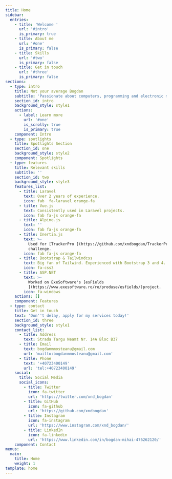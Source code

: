 ```yaml
---
title: Home
sidebar:
  entries:
    - title: 'Welcome '
      url: '#intro'
      is_primary: true
    - title: About me
      url: '#one'
      is_primary: false
    - title: Skills
      url: '#two'
      is_primary: false
    - title: Get in touch
      url: '#three'
      is_primary: false
sections:
  - type: intro
    title: Not your average Bogdan
    subtitle: 'Passionate about computers, programming and electronic music'
    section_id: intro
    background_style: style1
    actions:
      - label: Learn more
        url: '#one'
        is_scrolly: true
        is_primary: true
    component: Intro
  - type: spotlights
    title: Spotlights Section
    section_id: one
    background_style: style2
    component: Spotlights
  - type: features
    title: Relevant skills
    subtitle: ''
    section_id: two
    background_style: style3
    features_list:
      - title: Laravel
        text: Over 2 years of experience.
        icon: fab  fa-laravel orange-fa
      - title: Vue.js
        text: Consistently used in Laravel projects.
        icon: fab fa-js orange-fa
      - title: Alpine.js
        text: ''
        icon: fab fa-js orange-fa
      - title: Inertia.js
        text: >-
          Used for [TrackerPro ](https://github.com/xndbogdan/TrackerPro)hiring
          challenge.
        icon: fab fa-js orange-fa
      - title: Bootstrap & Tailwindcss
        text: Big fan of Tailwind. Experienced with Bootstrap 3 and 4.
        icon: fa-css3
      - title: ASP.NET
        text: >-
          Worked on ExeSoftware's [esFields
          ](https://www.exesoftware.ro/ro/produse/esfields/)project.
        icon: fa-windows
    actions: []
    component: Features
  - type: contact
    title: Get in touch
    text: 'Don''t delay, apply for my services today!'
    section_id: three
    background_style: style1
    contact_list:
      - title: Address
        text: Strada Targu Neamt Nr. 14A Bloc B37
      - title: Email
        text: bogdanmmosteanu@gmail.com
        url: 'mailto:bogdanmmosteanu@gmail.com'
      - title: Phone
        text: '+40723400149'
        url: 'tel:+40723400149'
    social:
      title: Social Media
      social_icons:
        - title: Twitter
          icon: fa-twitter
          url: 'https://twitter.com/xnd_bogdan'
        - title: GitHub
          icon: fa-github
          url: 'https://github.com/xndbogdan'
        - title: Instagram
          icon: fa-instagram
          url: 'https://www.instagram.com/xnd_bogdan/'
        - title: LinkedIn
          icon: fa-linkedin
          url: 'https://www.linkedin.com/in/bogdan-mihai-476262120/'
    component: Contact
menus:
  main:
    title: Home
    weight: 1
template: home
---
```

